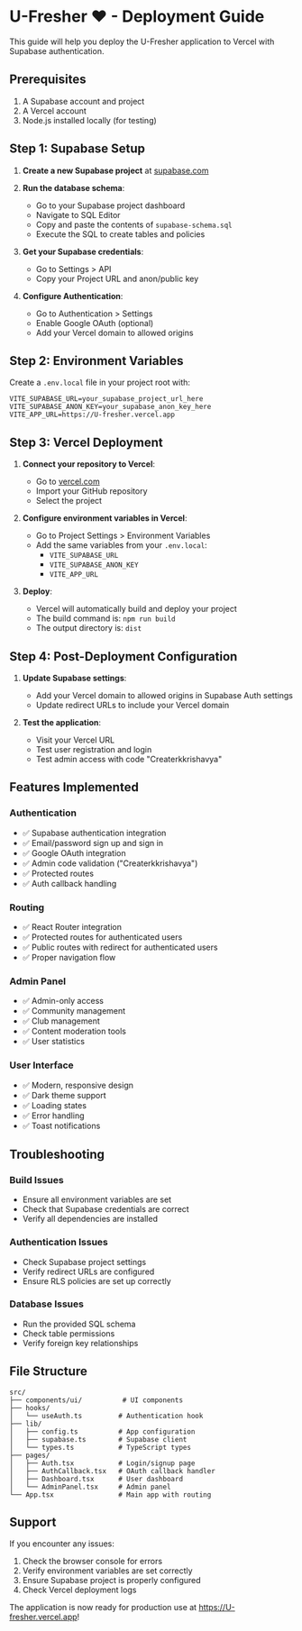 # U-Fresher ❤ - Deployment Guide

This guide will help you deploy the U-Fresher application to Vercel with Supabase authentication.

## Prerequisites

1. A Supabase account and project
2. A Vercel account
3. Node.js installed locally (for testing)

## Step 1: Supabase Setup

1. **Create a new Supabase project** at [supabase.com](https://supabase.com)

2. **Run the database schema**:
   - Go to your Supabase project dashboard
   - Navigate to SQL Editor
   - Copy and paste the contents of `supabase-schema.sql`
   - Execute the SQL to create tables and policies

3. **Get your Supabase credentials**:
   - Go to Settings > API
   - Copy your Project URL and anon/public key

4. **Configure Authentication**:
   - Go to Authentication > Settings
   - Enable Google OAuth (optional)
   - Add your Vercel domain to allowed origins

## Step 2: Environment Variables

Create a `.env.local` file in your project root with:

```env
VITE_SUPABASE_URL=your_supabase_project_url_here
VITE_SUPABASE_ANON_KEY=your_supabase_anon_key_here
VITE_APP_URL=https://U-fresher.vercel.app
```

## Step 3: Vercel Deployment

1. **Connect your repository to Vercel**:
   - Go to [vercel.com](https://vercel.com)
   - Import your GitHub repository
   - Select the project

2. **Configure environment variables in Vercel**:
   - Go to Project Settings > Environment Variables
   - Add the same variables from your `.env.local`:
     - `VITE_SUPABASE_URL`
     - `VITE_SUPABASE_ANON_KEY`
     - `VITE_APP_URL`

3. **Deploy**:
   - Vercel will automatically build and deploy your project
   - The build command is: `npm run build`
   - The output directory is: `dist`

## Step 4: Post-Deployment Configuration

1. **Update Supabase settings**:
   - Add your Vercel domain to allowed origins in Supabase Auth settings
   - Update redirect URLs to include your Vercel domain

2. **Test the application**:
   - Visit your Vercel URL
   - Test user registration and login
   - Test admin access with code "Createrkkrishavya"

## Features Implemented

### Authentication
- ✅ Supabase authentication integration
- ✅ Email/password sign up and sign in
- ✅ Google OAuth integration
- ✅ Admin code validation ("Createrkkrishavya")
- ✅ Protected routes
- ✅ Auth callback handling

### Routing
- ✅ React Router integration
- ✅ Protected routes for authenticated users
- ✅ Public routes with redirect for authenticated users
- ✅ Proper navigation flow

### Admin Panel
- ✅ Admin-only access
- ✅ Community management
- ✅ Club management
- ✅ Content moderation tools
- ✅ User statistics

### User Interface
- ✅ Modern, responsive design
- ✅ Dark theme support
- ✅ Loading states
- ✅ Error handling
- ✅ Toast notifications

## Troubleshooting

### Build Issues
- Ensure all environment variables are set
- Check that Supabase credentials are correct
- Verify all dependencies are installed

### Authentication Issues
- Check Supabase project settings
- Verify redirect URLs are configured
- Ensure RLS policies are set up correctly

### Database Issues
- Run the provided SQL schema
- Check table permissions
- Verify foreign key relationships

## File Structure

```
src/
├── components/ui/          # UI components
├── hooks/
│   └── useAuth.ts         # Authentication hook
├── lib/
│   ├── config.ts          # App configuration
│   ├── supabase.ts        # Supabase client
│   └── types.ts           # TypeScript types
├── pages/
│   ├── Auth.tsx           # Login/signup page
│   ├── AuthCallback.tsx   # OAuth callback handler
│   ├── Dashboard.tsx      # User dashboard
│   └── AdminPanel.tsx     # Admin panel
└── App.tsx                # Main app with routing
```

## Support

If you encounter any issues:
1. Check the browser console for errors
2. Verify environment variables are set correctly
3. Ensure Supabase project is properly configured
4. Check Vercel deployment logs

The application is now ready for production use at https://U-fresher.vercel.app!
